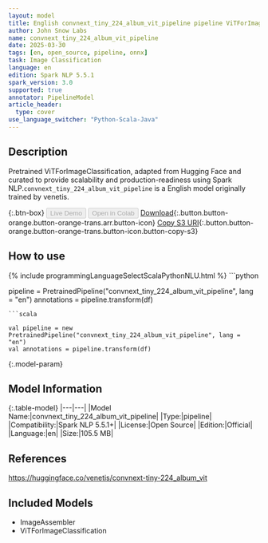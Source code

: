 ```yaml
---
layout: model
title: English convnext_tiny_224_album_vit_pipeline pipeline ViTForImageClassification from venetis
author: John Snow Labs
name: convnext_tiny_224_album_vit_pipeline
date: 2025-03-30
tags: [en, open_source, pipeline, onnx]
task: Image Classification
language: en
edition: Spark NLP 5.5.1
spark_version: 3.0
supported: true
annotator: PipelineModel
article_header:
  type: cover
use_language_switcher: "Python-Scala-Java"
---
```


## Description

Pretrained ViTForImageClassification, adapted from Hugging Face and curated to provide scalability and production-readiness using Spark NLP.`convnext_tiny_224_album_vit_pipeline` is a English model originally trained by venetis.

{:.btn-box}
<button class="button button-orange" disabled>Live Demo</button>
<button class="button button-orange" disabled>Open in Colab</button>
[Download](https://s3.amazonaws.com/auxdata.johnsnowlabs.com/public/models/convnext_tiny_224_album_vit_pipeline_en_5.5.1_3.0_1743373800497.zip){:.button.button-orange.button-orange-trans.arr.button-icon}
[Copy S3 URI](s3://auxdata.johnsnowlabs.com/public/models/convnext_tiny_224_album_vit_pipeline_en_5.5.1_3.0_1743373800497.zip){:.button.button-orange.button-orange-trans.button-icon.button-copy-s3}

## How to use



<div class="tabs-box" markdown="1">
{% include programmingLanguageSelectScalaPythonNLU.html %}
```python

pipeline = PretrainedPipeline("convnext_tiny_224_album_vit_pipeline", lang = "en")
annotations =  pipeline.transform(df)   

```
```scala

val pipeline = new PretrainedPipeline("convnext_tiny_224_album_vit_pipeline", lang = "en")
val annotations = pipeline.transform(df)

```
</div>

{:.model-param}
## Model Information

{:.table-model}
|---|---|
|Model Name:|convnext_tiny_224_album_vit_pipeline|
|Type:|pipeline|
|Compatibility:|Spark NLP 5.5.1+|
|License:|Open Source|
|Edition:|Official|
|Language:|en|
|Size:|105.5 MB|

## References

https://huggingface.co/venetis/convnext-tiny-224_album_vit

## Included Models

- ImageAssembler
- ViTForImageClassification